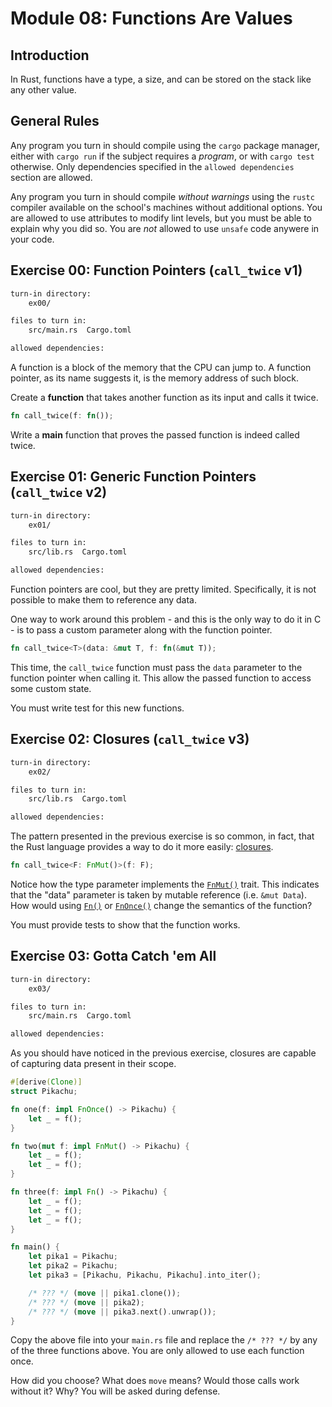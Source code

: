 # Module 08: Functions Are Values

## Introduction

In Rust, functions have a type, a size, and can be stored on the stack like any other value.

## General Rules

Any program you turn in should compile using the `cargo` package manager, either with `cargo run`
if the subject requires a *program*, or with `cargo test` otherwise. Only dependencies specified in
the `allowed dependencies` section are allowed.

Any program you turn in should compile *without warnings* using the `rustc` compiler available on
the school's machines without additional options. You are allowed to use attributes to modify lint
levels, but you must be able to explain why you did so. You are *not* allowed to use `unsafe` code
anywere in your code.

## Exercise 00: Function Pointers (`call_twice` v1)

```txt
turn-in directory:
    ex00/

files to turn in:
    src/main.rs  Cargo.toml

allowed dependencies:

```

A function is a block of the memory that the CPU can jump to. A function pointer, as its name
suggests it, is the memory address of such block.

Create a **function** that takes another function as its input and calls it twice.

```Rust
fn call_twice(f: fn());
```

Write a **main** function that proves the passed function is indeed called twice.

## Exercise 01: Generic Function Pointers (`call_twice` v2)

```txt
turn-in directory:
    ex01/

files to turn in:
    src/lib.rs  Cargo.toml

allowed dependencies:

```

Function pointers are cool, but they are pretty limited. Specifically, it is not possible to make
them to reference any data.

One way to work around this problem - and this is the only way to do it in C - is to pass a custom
parameter along with the function pointer.

```Rust
fn call_twice<T>(data: &mut T, f: fn(&mut T));
```

This time, the `call_twice` function must pass the `data` parameter to the function pointer when
calling it. This allow the passed function to access some custom state.

You must write test for this new functions.

## Exercise 02: Closures (`call_twice` v3)

```txt
turn-in directory:
    ex02/

files to turn in:
    src/lib.rs  Cargo.toml

allowed dependencies:

```

The pattern presented in the previous exercise is so common, in fact, that the Rust language
provides a way to do it more easily: [closures](https://doc.rust-lang.org/rust-by-example/fn/closures.html).

```Rust
fn call_twice<F: FnMut()>(f: F);
```

Notice how the type parameter implements the [`FnMut()`](https://doc.rust-lang.org/std/ops/trait.FnMut.html)
trait. This indicates that the "data" parameter is taken by mutable reference (i.e. `&mut Data`).
How would using [`Fn()`](https://doc.rust-lang.org/std/ops/trait.Fn.html) or [`FnOnce()`](https://doc.rust-lang.org/std/ops/trait.FnOnce.html)
change the semantics of the function?

You must provide tests to show that the function works.

## Exercise 03: Gotta Catch 'em All

```txt
turn-in directory:
    ex03/

files to turn in:
    src/main.rs  Cargo.toml

allowed dependencies:

```

As you should have noticed in the previous exercise, closures are capable of capturing data present
in their scope.

```Rust
#[derive(Clone)]
struct Pikachu;

fn one(f: impl FnOnce() -> Pikachu) {
    let _ = f();
}

fn two(mut f: impl FnMut() -> Pikachu) {
    let _ = f();
    let _ = f();
}

fn three(f: impl Fn() -> Pikachu) {
    let _ = f();
    let _ = f();
    let _ = f();
}

fn main() {
    let pika1 = Pikachu;
    let pika2 = Pikachu;
    let pika3 = [Pikachu, Pikachu, Pikachu].into_iter();

    /* ??? */ (move || pika1.clone());
    /* ??? */ (move || pika2);
    /* ??? */ (move || pika3.next().unwrap());
}
```

Copy the above file into your `main.rs` file and replace the `/* ??? */` by any of the three
functions above. You are only allowed to use each function once.

How did you choose? What does `move` means? Would those calls work without it? Why? You will be
asked during defense.
